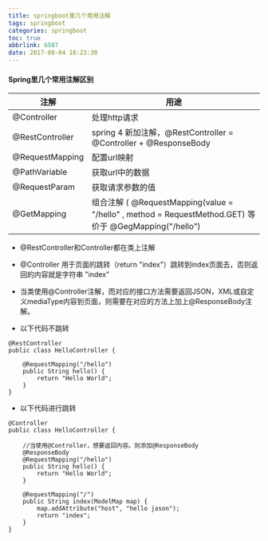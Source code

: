 ```yaml
---
title: springboot里几个常用注解
tags: springboot
categories: springboot
toc: true
abbrlink: 6507
date: 2017-08-04 18:23:30
---
```

#### Spring里几个常用注解区别
|注解	|用途|
|--- |---|
|@Controller|	处理http请求|
|@RestController	|spring 4 新加注解，@RestController = @Controller + @ResponseBody |
|@RequestMapping	|配置url映射|
|@PathVariable	|获取url中的数据|
|@RequestParam	|获取请求参数的值|
|@GetMapping	|组合注解 (  @RequestMapping(value = "/hello" , method = RequestMethod.GET) 等价于 @GegMapping("/hello")


- @RestController和Controller都在类上注解
- @Controller 用于页面的跳转（return "index"）跳转到index页面去，否则返回的内容就是字符串 "index"
- 当类使用@Controller注解，而对应的接口方法需要返回JSON，XML或自定义mediaType内容到页面，则需要在对应的方法上加上@ResponseBody注解。



- 以下代码不跳转

```
@RestController
public class HelloController {
    
    @RequestMapping("/hello")
    public String hello() {
        return "Hello World";
    }
}
```
- 以下代码进行跳转

```
@Controller
public class HelloController {
    
    //当使用@Controller，想要返回内容。则添加@ResponseBody
    @ResponseBody
    @RequestMapping("/hello")
    public String hello() {
        return "Hello World";
    }

    @RequestMapping("/")
    public String index(ModelMap map) {
        map.addAttribute("host", "hello jason");
        return "index";
    }
}
```